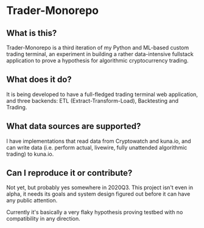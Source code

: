 # Trader-Monorepo

## What is this?

Trader-Monorepo is a third iteration of my Python and ML-based custom trading terminal,
an experiment in building a rather data-intensive fullstack application to prove a hypothesis for algorithmic cryptocurrency trading.

## What does it do?

It is being developed to have a full-fledged trading terminal web application, and three backends:
ETL (Extract-Transform-Load), Backtesting and Trading.

## What data sources are supported?

I have implementations that read data from Cryptowatch and kuna.io, and can write data
(i.e. perform actual, livewire, fully unattended algorithmic trading) to kuna.io.

## Can I reproduce it or contribute?

Not yet, but probably yes somewhere in 2020Q3. This project isn't even in alpha, it needs its goals and system design figured out
before it can have any public attention.

Currently it's basically a very flaky hypothesis proving testbed with no compatibility in any direction.
